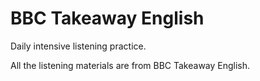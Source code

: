 # BBC Takeaway English

Daily intensive listening practice.

All the listening materials are from BBC Takeaway English.

